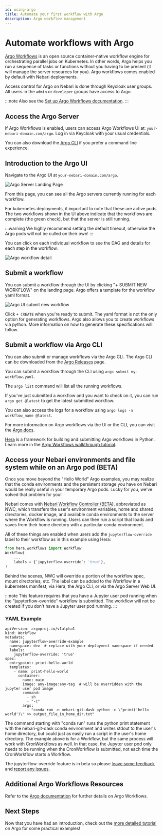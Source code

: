 ```yaml
---
id: using-argo
title: Automate your first workflow with Argo
description: Argo workflow management
---
```


# Automate workflows with Argo

[Argo Workflows](https://argoproj.github.io/workflows) is an open source container-native
workflow engine for orchestrating parallel jobs on Kubernetes. In other words,
Argo helps you run a sequence of tasks or functions without you having to be
present (it will manage the server resources for you). Argo workflows
comes enabled by default with Nebari deployments.

Access control for Argo on Nebari is done through Keycloak user groups. All
users in the `admin` or `developer` groups have access to Argo.

:::note
Also see the [Set up Argo Workflows documentation](/docs/how-tos/setup-argo).
:::


## Access the Argo Server

If Argo Workflows is enabled, users can access Argo Workflows UI at:
`your-nebari-domain.com/argo`. Log in via Keycloak with your usual credentials.

You can also download the
[Argo CLI](https://github.com/argoproj/argo-workflows/releases) if you prefer
a command line experience.

## Introduction to the Argo UI

Navigate to the Argo UI at `your-nebari-domain.com/argo`.

![Argo Server Landing Page](/img/how-tos/argo_landing_page.png)

From this page, you can see all the Argo servers currently running for each
workflow.

For kubernetes deployments, it important to note that these are
active pods. The two workflows shown in the UI above indicate that the workflows
are complete (the green check), but that the server is still running.

:::warning
We highly recommend setting the default timeout, otherwise the Argo pods will not
be culled on their own!
:::

You can click on each individual workflow to see the DAG and details for each
step in the workflow.

![Argo workflow detail](/img/how-tos/argo_workflow_details.png)

## Submit a workflow

You can submit a workflow through the UI by clicking "+ SUBMIT NEW WORKFLOW" on
the landing page. Argo offers a template for the workflow yaml format.

![Argo UI submit new workflow](/img/how-tos/argo_submit_new_workflow.png)

Click `+ CREATE` when you're ready to submit. The yaml format is not the only
option for generating workflows. Argo also allows you to create workflows via
python. More information on how to generate these specifications will follow.

## Submit a workflow via Argo CLI

You can also submit or manage workflows via the Argo CLI. The Argo CLI can be
downloaded from the
[Argo Releases](https://github.com/argoproj/argo-workflows/releases) page.

You can submit a workflow through the CLI using `argo submit my-workflow.yaml`.

The `argo list` command will list all the running workflows.

If you've just submitted a workflow and you want to check on it, you can run
`argo get @latest` to get the latest submitted workflow.

You can also access the logs for a workflow using
`argo logs -n workflow_name @latest`.

For more information on Argo workflows via the UI or the CLI, you can visit the
[Argo docs](https://argoproj.github.io/argo-workflows/workflow-concepts/).

[Hera](https://hera-workflows.readthedocs.io/) is a framework for building and
submitting Argo workflows in Python. Learn more in the [Argo Workflows walkthrough tutorial](/docs/tutorials/argo-workflows-walkthrough).

## Access your Nebari environments and file system while on an Argo pod (BETA)

Once you move beyond the "Hello World" Argo examples, you may realize that the
conda environments and the persistent storage you have on Nebari would be
really useful in your temporary Argo pods. Lucky for you, we've solved that
problem for you!

Nebari comes with [Nebari Workflow Controller (BETA)](https://github.com/nebari-dev/nebari-workflow-controller), abbreviated as NWC,
which transfers the user's environment variables, home and shared directories,
docker image, and available conda environments to the server where the Workflow
is running. Users can then run a script that loads and saves from their home
directory with a particular conda environment.

All of these things are enabled when users add the `jupyterflow-override` label
to their workflow as in this example using Hera:

```python
from hera.workflows import Workflow
Workflow(
    ...
    labels = {`jupyterflow-override`: 'true'},
)
```

Behind the scenes, NWC will override a portion of the workflow spec, mount
directories, etc. The label can be added to the Workflow in a kubernetes
manifest, via Hera, the Argo CLI, or via the Argo Server Web UI.

:::note
This feature requires that you have a Jupyter user pod running when the "jupyterflow-override" workflow is submitted. The workflow will not be created if you don't have a Jupyter user pod running.
:::

### YAML Example

```
apiVersion: argoproj.io/v1alpha1
kind: Workflow
metadata:
  name: jupyterflow-override-example
  namespace: dev  # replace with your deployment namespace if needed
  labels:
    jupyterflow-override: 'true'
spec:
  entrypoint: print-hello-world
  templates:
    - name: print-hello-world
      container:
        name: main
        image: any-image:any-tag  # will be overridden with the jupyter user pod image
        command:
          - sh
          - "-c"
        args:
          - "conda run -n nebari-git-dask python -c \"print('hello world')\" >> output_file_in_home_dir.txt"
```

The command starting with "conda run" runs the python print statement with the nebari-git-dask conda environment and writes stdout to the user's home directory, but could just as easily run a script in the user's home directory. The example above is for a Workflow, but the same process will work with [CronWorkflows](https://argoproj.github.io/argo-workflows/cron-workflows/) as well. In that case, the Jupyter user pod only needs to be running when the CronWorkflow is submitted, not each time the CronWorkflow starts a Workflow.

The jupyterflow-override feature is in beta so please [leave some feedback](https://github.com/nebari-dev/nebari-workflow-controller/discussions) and [report any issues](https://github.com/nebari-dev/nebari-workflow-controller/issues).

## Additional Argo Workflows Resources

Refer to the [Argo documentation](https://argoproj.github.io/argo-workflows/) for further details on Argo Workflows.

## Next Steps

Now that you have had an introduction, check out the [more detailed tutorial](/tutorials/argo-workflows-walkthrough.md) on
Argo for some practical examples!
